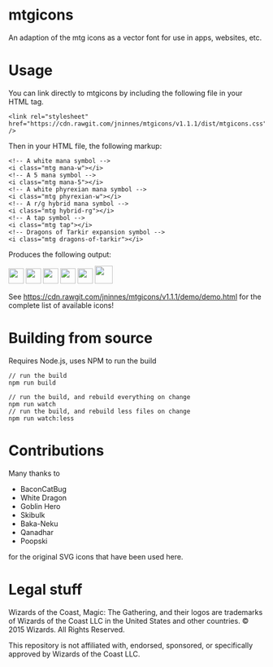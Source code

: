 # mtgicons

An adaption of the mtg icons as a vector font for use in apps, websites, etc. 


# Usage

You can link directly to mtgicons by including the following file in your HTML <head> tag.

	<link rel="stylesheet" href="https://cdn.rawgit.com/jninnes/mtgicons/v1.1.1/dist/mtgicons.css" />

Then in your HTML file, the following markup:
  
	<!-- A white mana symbol -->
	<i class="mtg mana-w"></i>
	<!-- A 5 mana symbol -->
	<i class="mtg mana-5"></i>
	<!-- A white phyrexian mana symbol -->
	<i class="mtg phyrexian-w"></i>
	<!-- A r/g hybrid mana symbol -->
	<i class="mtg hybrid-rg"></i>
	<!-- A tap symbol -->
	<i class="mtg tap"></i>
	<!-- Dragons of Tarkir expansion symbol -->
	<i class="mtg dragons-of-tarkir"></i>

Produces the following output:

<img src="https://rawgit.com/jninnes/mtgicons/v1.1.1/src/svg/A01%20-%20Colored%20Mana%20-%20White.svg" height="30" width="30" />
<img src="https://rawgit.com/jninnes/mtgicons/v1.1.1/src/svg/B05%20-%20Colorless%20Mana%20-%20Five.svg" height="30" width="30" />
<img src="https://rawgit.com/jninnes/mtgicons/v1.1.1/src/svg/D01%20-%20Phyrexian%20Mana%20-%20White.svg" height="30" width="30" />
<img src="https://rawgit.com/jninnes/mtgicons/v1.1.1/src/svg/C07%20-%20Hybrid%20Mana%20-%20Red%20or%20Green.svg" height="30" width="30" />
<img src="https://rawgit.com/jninnes/mtgicons/v1.1.1/src/svg/E05%20-%20Tap%20Symbol%20-%20Post%208th%20Edition.svg" height="30" width="30" />
<img src="https://rawgit.com/jninnes/mtgicons/v1.1.1/src/svg/B2109%20-%20Dragons%20of%20Tarkir%20-%20Common.svg" height="35" width="35">

See https://cdn.rawgit.com/jninnes/mtgicons/v1.1.1/demo/demo.html for the complete list of available icons!

# Building from source

Requires Node.js, uses NPM to run the build

	// run the build
	npm run build
  
	// run the build, and rebuild everything on change
	npm run watch
	// run the build, and rebuild less files on change
	npm run watch:less

# Contributions

Many thanks to 

- BaconCatBug 
- White Dragon
- Goblin Hero
- Skibulk
- Baka-Neku
- Qanadhar 
- Poopski

for the original SVG icons that have been used here.

# Legal stuff

Wizards of the Coast, Magic: The Gathering, and their logos are trademarks of Wizards of the Coast LLC in the United States and other countries. © 2015 Wizards. All Rights Reserved.

This repository is not affiliated with, endorsed, sponsored, or specifically approved by Wizards of the Coast LLC. 
